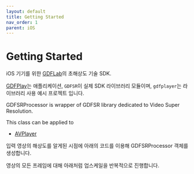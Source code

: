 ```yaml
---
layout: default
title: Getting Started
nav_order: 1
parent: iOS
---
```


# Getting Started

iOS 기기를 위한 [GDFLab](https://gdflab.com)의 초해상도 기술 SDK.

[GDFPlay](https://gdfplay.io)는 애플리케이션, `GDFSR`이 실제 SDK 라이브러리 모듈이며, `gdfplayer`는 라이브러리 사용 예시 프로젝트 입니다.

GDFSRProcessor is wrapper of GDFSR library dedicated to Video Super Resolution.

This class can be applied to
* [AVPlayer](https://developer.apple.com/documentation/avfoundation/avplayer/) 


입력 영상의 해상도를 알게된 시점에 아래의 코드를 이용해 GDFSRProcessor 객체를 생성합니다.

영상의 모든 프레임에 대해 아래처럼 업스케일을 반복적으로 진행합니다.